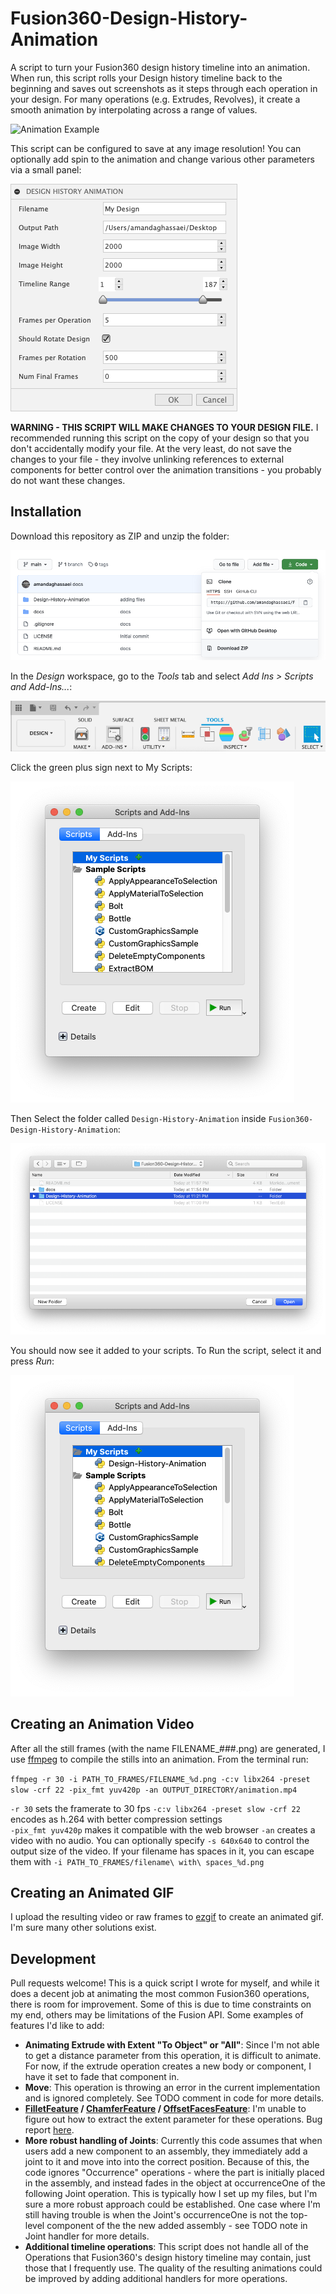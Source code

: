 # Fusion360-Design-History-Animation
A script to turn your Fusion360 design history timeline into an animation.  When run, this script rolls your Design history timeline back to the beginning and saves out screenshots as it steps through each operation in your design.  For many operations (e.g. Extrudes, Revolves), it create a smooth animation by interpolating across a range of values.

![Animation Example](/docs/animation.gif)

This script can be configured to save at any image resolution!  You can optionally add spin to the animation and change various other parameters via a small panel:

![Plugin Panel](/docs/panel.png)

**WARNING - THIS SCRIPT WILL MAKE CHANGES TO YOUR DESIGN FILE.**  I recommended running this script on the copy of your design so that you don't accidentally modify your file.  At the very least, do not save the changes to your file - they involve unlinking references to external components for better control over the animation transitions - you probably do not want these changes.


## Installation

Download this repository as ZIP and unzip the folder:

![Download button](/docs/download.png)

In the *Design* workspace, go to the *Tools* tab and select *Add Ins > Scripts and Add-Ins...*:

![Tools Menu](/docs/tools.png)

Click the green plus sign next to My Scripts:

![Add Script](/docs/addscript.png)

Then Select the folder called `Design-History-Animation` inside `Fusion360-Design-History-Animation`:

![Select Folder](/docs/selectfolder.png)

You should now see it added to your scripts.  To Run the script, select it and press *Run*:

![Script Added](/docs/scriptadded.png)


## Creating an Animation Video

After all the still frames (with the name FILENAME_###.png) are generated, I use [ffmpeg](https://ffmpeg.org/) to compile the stills into an animation.  From the terminal run:

```ffmpeg -r 30 -i PATH_TO_FRAMES/FILENAME_%d.png -c:v libx264 -preset slow -crf 22 -pix_fmt yuv420p -an OUTPUT_DIRECTORY/animation.mp4```

`-r 30` sets the framerate to 30 fps
`-c:v libx264 -preset slow -crf 22` encodes as h.264 with better compression settings  
`-pix_fmt yuv420p` makes it compatible with the web browser
`-an` creates a video with no audio. 
You can optionally specify `-s 640x640` to control the output size of the video. 
If your filename has spaces in it, you can escape them with `-i PATH_TO_FRAMES/filename\ with\ spaces_%d.png`


## Creating an Animated GIF

I upload the resulting video or raw frames to [ezgif](https://ezgif.com/) to create an animated gif.  I'm sure many other solutions exist.


## Development

Pull requests welcome!  This is a quick script I wrote for myself, and while it does a decent job at animating the most common Fusion360 operations, there is room for improvement.  Some of this is due to time constraints on my end, others may be limitations of the Fusion API.  Some examples of features I'd like to add:

- **Animating Extrude with Extent "To Object" or "All"**: Since I'm not able to get a distance parameter from this operation, it is difficult to animate.  For now, if the extrude operation creates a new body or component, I have it set to fade that component in.
- **Move**: This operation is throwing an error in the current implementation and is ignored completely.  See TODO comment in code for more details.
- **[FilletFeature](https://help.autodesk.com/view/fusion360/ENU/?guid=GUID-9f6de809-6e53-4667-bedb-9e95600411e9) / [ChamferFeature](https://help.autodesk.com/view/fusion360/ENU/?guid=GUID-7a005e53-0664-479c-9f6a-6146709ca1ef) / [OffsetFacesFeature](https://help.autodesk.com/view/fusion360/ENU/?guid=GUID-5FF19D49-8553-4F36-9C7F-8199B2A71933)**: I'm unable to figure out how to extract the extent parameter for these operations.  Bug report [here](https://forums.autodesk.com/t5/fusion-360-api-and-scripts/missing-extent-parameter-for-filletfeature-chamferfeature/td-p/9826317).
- **More robust handling of Joints**: Currently this code assumes that when users add a new component to an assembly, they immediately add a joint to it and move into into the correct position.  Because of this, the code ignores "Occurrence" operations - where the part is initially placed in the assembly, and instead fades in the object at occurrenceOne of the following Joint operation.  This is typically how I set up my files, but I'm sure a more robust approach could be established.  One case where I'm still having trouble is when the Joint's occurrenceOne is not the top-level component of the the new added assembly - see TODO note in Joint handler for more details.
- **Additional timeline operations**: This script does not handle all of the Operations that Fusion360's design history timeline may contain, just those that I frequently use. The quality of the resulting animations could be improved by adding additional handlers for more operations.
